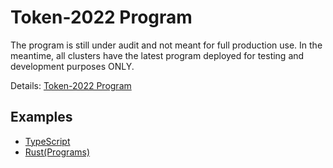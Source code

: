 # Token-2022 Program
The program is still under audit and not meant for full production use. In the meantime, all clusters have the latest program deployed for testing and development purposes ONLY.

Details: [Token-2022 Program](https://spl.solana.com/token-2022)

## Examples
- [TypeScript](https://github.com/solana-labs/solana-program-library/tree/master/token/js/examples)
- [Rust(Programs)](https://github.com/solana-labs/solana-program-library/tree/master/token/program-2022/src/extension)